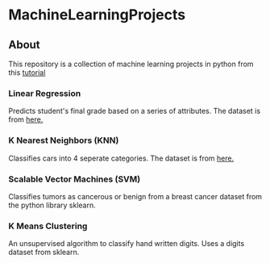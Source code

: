 # MachineLearningProjects
## About
This repository is a collection of machine learning projects in python from this [tutorial](https://www.techwithtim.net/tutorials/machine-learning-python/introduction/)

### Linear Regression
Predicts student's final grade based on a series of attributes. The dataset is from [here.](https://archive.ics.uci.edu/ml/machine-learning-databases/00320/)
### K Nearest Neighbors (KNN)
Classifies cars into 4 seperate categories. The dataset is from [here.](https://archive.ics.uci.edu/ml/datasets/Car+Evaluation)
### Scalable Vector Machines (SVM)
Classifies tumors as cancerous or benign from a breast cancer dataset from the python library sklearn.
### K Means Clustering
An unsupervised algorithm to classify hand written digits. Uses a digits dataset from sklearn.
